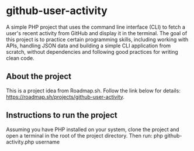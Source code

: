 ﻿# github-user-activity
A simple PHP project that uses the command line interface (CLI) to fetch a user's recent activity from GitHub and display it in the terminal. The goal of this project is to practice certain programming skills, including working with APIs, handling JSON data and building a simple CLI application from scratch, without dependencies and following good practices for writing clean code.
## About the project
This is a project idea from Roadmap.sh. Follow the link below for details: https://roadmap.sh/projects/github-user-activity.

## Instructions to run the project
Assuming you have PHP installed on your system, clone the project and open a terminal in the root of the project directory. Then run: php github-activity.php username
